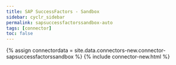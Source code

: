 ```yaml
---
title: SAP SuccessFactors - Sandbox
sidebar: cyclr_sidebar
permalink: sapsuccessfactorssandbox-auto
tags: [connector]
toc: false
---
```

{% assign connectordata = site.data.connectors-new.connector-sapsuccessfactorssandbox %}
{% include connector-new.html %}	